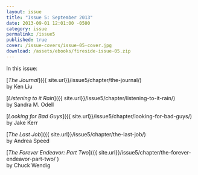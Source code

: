 ```yaml
---
layout: issue
title: "Issue 5: September 2013"
date: 2013-09-01 12:01:00 -0500
category: issue
permalink: /issue5
published: true
cover: /issue-covers/issue-05-cover.jpg
download: /assets/ebooks/fireside-issue-05.zip
---
```


In this issue:

[_The Journal_]({{ site.url}}/issue5/chapter/the-journal/)<br/>
by Ken Liu

[_Listening to it Rain_]({{ site.url}}/issue5/chapter/listening-to-it-rain/)<br/>
by Sandra M. Odell

[_Looking for Bad Guys_]({{ site.url}}/issue5/chapter/looking-for-bad-guys/)<br/>
by Jake Kerr

[_The Last Job_]({{ site.url}}/issue5/chapter/the-last-job/)<br/>
by Andrea Speed

[_The Forever Endeavor: Part Two_]({{ site.url}}/issue5/chapter/the-forever-endeavor-part-two/ )<br/>
by Chuck Wendig
